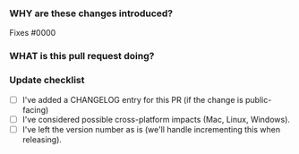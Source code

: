 <!--
  ☝️How to write a good PR title:
  - Prefix it with [Feature] (if applicable)
  - Start with a verb, for example: Add, Delete, Improve, Fix…
  - Give as much context as necessary and as little as possible
  - Use a draft PR while it’s a work in progress
-->

### WHY are these changes introduced?

Fixes #0000 <!-- link to issue if one exists -->

<!--
  Context about the problem that’s being addressed.
-->

### WHAT is this pull request doing?

<!--
  Summary of the changes committed.
  Before / after screenshots appreciated for UI changes.
-->

### Update checklist
<!--
  Ideally, CHANGELOG entries should be in the format
  `* [#PR](PR URL): Message`. You should consider adding your PR
  and then making the CHANGELOG update once you know the PR number.
-->
- [ ] I've added a CHANGELOG entry for this PR (if the change is public-facing)
- [ ] I've considered possible cross-platform impacts (Mac, Linux, Windows).
- [ ] I've left the version number as is (we'll handle incrementing this when releasing).
